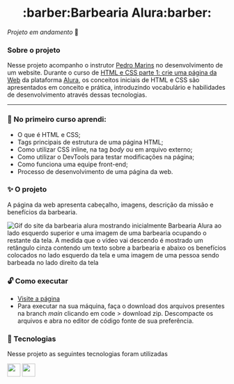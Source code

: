 <h1 align="center"><strong>:barber:Barbearia Alura:barber:</strong></h1>


*Projeto em andamento* :bus:


### Sobre o projeto
Nesse projeto acompanho o instrutor [Pedro Marins](https://www.linkedin.com/in/pedromarins/) no desenvolvimento de um website. Durante o curso de [HTML e CSS parte 1: crie uma página da Web](https://cursos.alura.com.br/course/html5-css3-primeiros-passos) da plataforma [Alura](https://www.alura.com.br/), os conceitos iniciais de HTML e CSS são apresentados em conceito e prática, introduzindo vocabulário e habilidades de desenvolvimento através dessas tecnologias.

---

### :scroll: No primeiro curso aprendi:
- O que é HTML e CSS;
- Tags principais de estrutura de uma página HTML;
- Como utilizar CSS inline, na tag *body* ou em arquivo externo;
- Como utilizar o DevTools para testar modificações na página;
- Como funciona uma equipe front-end;
- Processo de desenvolvimento de uma página da web.

### :sparkles: O projeto

A página da web apresenta cabeçalho, imagens, descrição da missão e benefícios da barbearia.

![Gif do site da barbearia alura mostrando inicialmente Barbearia Alura ao lado esquerdo superior e uma imagem de uma barbearia ocupando o restante da tela. A medida que o vídeo vai descendo é mostrado um retângulo cinza contendo um texto sobre a barbearia e abaixo os benefícios colocados no lado esquerdo da tela e uma imagem de uma pessoa sendo barbeada no lado direito da tela](https://imgur.com/nptgj9Y.gif)

### :unlock: Como executar

- [Visite a página](https://bjartsk.github.io/Barbearia-Alura/)
- Para executar na sua máquina, faça o download dos arquivos presentes na branch *main* clicando em code > download zip. Descompacte os arquivos e abra no editor de código fonte de sua preferência. 


### :high_brightness: Tecnologias

Nesse projeto as seguintes tecnologias foram utilizadas

<img height="30em" src="https://img.shields.io/badge/HTML5-643194?style=for-the-badge&logo=html5&logoColor=F2F2F2">
<img height="30em" src="https://img.shields.io/badge/CSS3-643194?style=for-the-badge&logo=css3&logoColor=F2F2F2">
